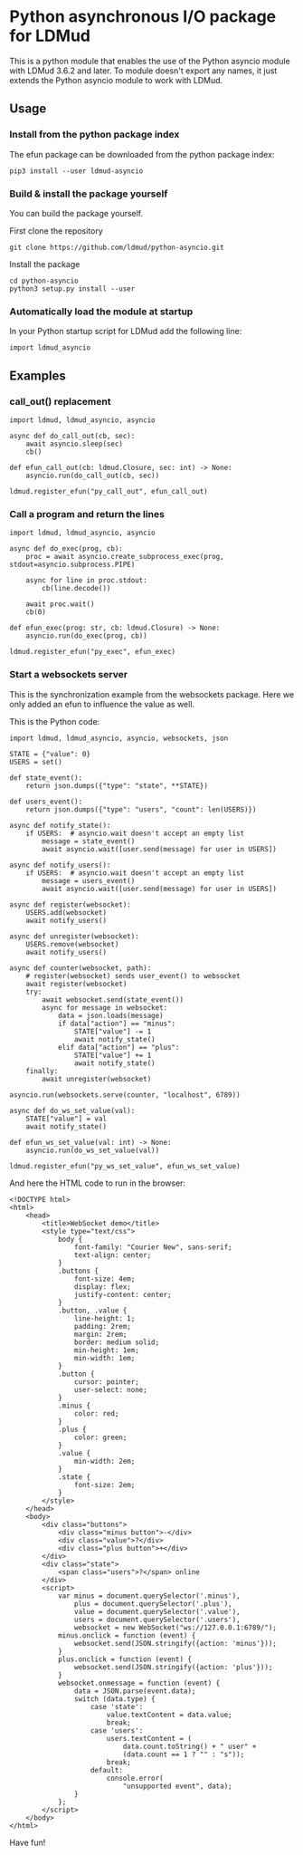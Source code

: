 # Python asynchronous I/O package for LDMud

This is a python module that enables the use of the Python asyncio module
with LDMud 3.6.2 and later. To module doesn't export any names, it just
extends the Python asyncio module to work with LDMud.

## Usage

### Install from the python package index

The efun package can be downloaded from the python package index:

```
pip3 install --user ldmud-asyncio
```

### Build & install the package yourself

You can build the package yourself.

First clone the repository
```
git clone https://github.com/ldmud/python-asyncio.git
```

Install the package
```
cd python-asyncio
python3 setup.py install --user
```

### Automatically load the module at startup

In your Python startup script for LDMud add the following line:
```
import ldmud_asyncio
```

## Examples

### call_out() replacement

```
import ldmud, ldmud_asyncio, asyncio

async def do_call_out(cb, sec):
    await asyncio.sleep(sec)
    cb()

def efun_call_out(cb: ldmud.Closure, sec: int) -> None:
    asyncio.run(do_call_out(cb, sec))

ldmud.register_efun("py_call_out", efun_call_out)

```

### Call a program and return the lines

```
import ldmud, ldmud_asyncio, asyncio

async def do_exec(prog, cb):
    proc = await asyncio.create_subprocess_exec(prog, stdout=asyncio.subprocess.PIPE)

    async for line in proc.stdout:
        cb(line.decode())

    await proc.wait()
    cb(0)

def efun_exec(prog: str, cb: ldmud.Closure) -> None:
    asyncio.run(do_exec(prog, cb))

ldmud.register_efun("py_exec", efun_exec)
```

### Start a websockets server

This is the synchronization example from the websockets package.
Here we only added an efun to influence the value as well.

This is the Python code:
```
import ldmud, ldmud_asyncio, asyncio, websockets, json

STATE = {"value": 0}
USERS = set()

def state_event():
    return json.dumps({"type": "state", **STATE})

def users_event():
    return json.dumps({"type": "users", "count": len(USERS)})

async def notify_state():
    if USERS:  # asyncio.wait doesn't accept an empty list
        message = state_event()
        await asyncio.wait([user.send(message) for user in USERS])

async def notify_users():
    if USERS:  # asyncio.wait doesn't accept an empty list
        message = users_event()
        await asyncio.wait([user.send(message) for user in USERS])

async def register(websocket):
    USERS.add(websocket)
    await notify_users()

async def unregister(websocket):
    USERS.remove(websocket)
    await notify_users()

async def counter(websocket, path):
    # register(websocket) sends user_event() to websocket
    await register(websocket)
    try:
        await websocket.send(state_event())
        async for message in websocket:
            data = json.loads(message)
            if data["action"] == "minus":
                STATE["value"] -= 1
                await notify_state()
            elif data["action"] == "plus":
                STATE["value"] += 1
                await notify_state()
    finally:
        await unregister(websocket)

asyncio.run(websockets.serve(counter, "localhost", 6789))

async def do_ws_set_value(val):
    STATE["value"] = val
    await notify_state()

def efun_ws_set_value(val: int) -> None:
    asyncio.run(do_ws_set_value(val))

ldmud.register_efun("py_ws_set_value", efun_ws_set_value)
```

And here the HTML code to run in the browser:
```
<!DOCTYPE html>
<html>
    <head>
        <title>WebSocket demo</title>
        <style type="text/css">
            body {
                font-family: "Courier New", sans-serif;
                text-align: center;
            }
            .buttons {
                font-size: 4em;
                display: flex;
                justify-content: center;
            }
            .button, .value {
                line-height: 1;
                padding: 2rem;
                margin: 2rem;
                border: medium solid;
                min-height: 1em;
                min-width: 1em;
            }
            .button {
                cursor: pointer;
                user-select: none;
            }
            .minus {
                color: red;
            }
            .plus {
                color: green;
            }
            .value {
                min-width: 2em;
            }
            .state {
                font-size: 2em;
            }
        </style>
    </head>
    <body>
        <div class="buttons">
            <div class="minus button">-</div>
            <div class="value">?</div>
            <div class="plus button">+</div>
        </div>
        <div class="state">
            <span class="users">?</span> online
        </div>
        <script>
            var minus = document.querySelector('.minus'),
                plus = document.querySelector('.plus'),
                value = document.querySelector('.value'),
                users = document.querySelector('.users'),
                websocket = new WebSocket("ws://127.0.0.1:6789/");
            minus.onclick = function (event) {
                websocket.send(JSON.stringify({action: 'minus'}));
            }
            plus.onclick = function (event) {
                websocket.send(JSON.stringify({action: 'plus'}));
            }
            websocket.onmessage = function (event) {
                data = JSON.parse(event.data);
                switch (data.type) {
                    case 'state':
                        value.textContent = data.value;
                        break;
                    case 'users':
                        users.textContent = (
                            data.count.toString() + " user" +
                            (data.count == 1 ? "" : "s"));
                        break;
                    default:
                        console.error(
                            "unsupported event", data);
                }
            };
        </script>
    </body>
</html>
```

Have fun!
